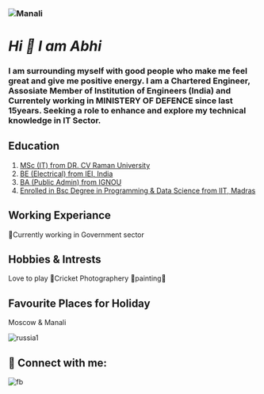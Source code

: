 ### ![Manali](https://user-images.githubusercontent.com/96046548/147113829-3ca1b613-d93e-4614-9325-da09f87daefa.jpg "Manali")
# ***Hi 👋 I am Abhi***
### **I am surrounding myself with good people who make me feel great and give me positive energy. I am a Chartered Engineer, Assosiate Member of Institution of Engineers (India) and Currentely working in MINISTERY OF DEFENCE since last 15years. Seeking a role to enhance and explore my technical knowledge in IT Sector.**
## Education
1. [MSc (IT) from DR. CV Raman University](https://www.cvru.ac.in/)
2. [BE (Electrical) from IEI, India](https://www.ieindia.org/webui/iei-home.aspx)
3. [BA (Public Admin) from IGNOU](http://ignou.ac.in/)
4. [Enrolled in Bsc Degree in Programming & Data Science from IIT, Madras](https://onlinedegree.iitm.ac.in/)
## Working Experiance
🔭Currently working in Government sector
## Hobbies & Intrests
Love to play 🏏Cricket Photographery 📸painting🎨
## Favourite Places for Holiday
Moscow & Manali

![russia1](https://user-images.githubusercontent.com/96046548/147118218-5bb66387-31d1-4466-bca4-b9b9f745d2d7.jpg)
## 🤝 Connect with me:
![fb](https://www.facebook.com/abhisinha88)
